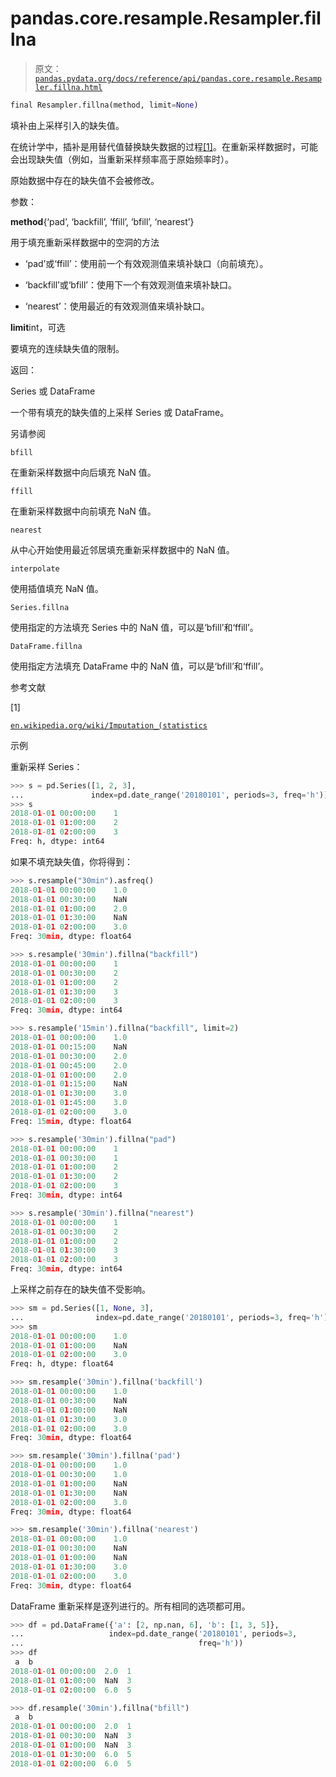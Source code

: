 # pandas.core.resample.Resampler.fillna

> 原文：[`pandas.pydata.org/docs/reference/api/pandas.core.resample.Resampler.fillna.html`](https://pandas.pydata.org/docs/reference/api/pandas.core.resample.Resampler.fillna.html)

```py
final Resampler.fillna(method, limit=None)
```

填补由上采样引入的缺失值。

在统计学中，插补是用替代值替换缺失数据的过程[[1]](#r26d0aea2a9b7-1)。在重新采样数据时，可能会出现缺失值（例如，当重新采样频率高于原始频率时）。

原始数据中存在的缺失值不会被修改。

参数：

**method**{‘pad’, ‘backfill’, ‘ffill’, ‘bfill’, ‘nearest’}

用于填充重新采样数据中的空洞的方法

+   ‘pad’或‘ffill’：使用前一个有效观测值来填补缺口（向前填充）。

+   ‘backfill’或‘bfill’：使用下一个有效观测值来填补缺口。

+   ‘nearest’：使用最近的有效观测值来填补缺口。

**limit**int，可选

要填充的连续缺失值的限制。

返回：

Series 或 DataFrame

一个带有填充的缺失值的上采样 Series 或 DataFrame。

另请参阅

`bfill`

在重新采样数据中向后填充 NaN 值。

`ffill`

在重新采样数据中向前填充 NaN 值。

`nearest`

从中心开始使用最近邻居填充重新采样数据中的 NaN 值。

`interpolate`

使用插值填充 NaN 值。

`Series.fillna`

使用指定的方法填充 Series 中的 NaN 值，可以是‘bfill’和‘ffill’。

`DataFrame.fillna`

使用指定方法填充 DataFrame 中的 NaN 值，可以是‘bfill’和‘ffill’。

参考文献

[1]

[`en.wikipedia.org/wiki/Imputation_(statistics`](https://en.wikipedia.org/wiki/Imputation_(statistics))

示例

重新采样 Series：

```py
>>> s = pd.Series([1, 2, 3],
...               index=pd.date_range('20180101', periods=3, freq='h'))
>>> s
2018-01-01 00:00:00    1
2018-01-01 01:00:00    2
2018-01-01 02:00:00    3
Freq: h, dtype: int64 
```

如果不填充缺失值，你将得到：

```py
>>> s.resample("30min").asfreq()
2018-01-01 00:00:00    1.0
2018-01-01 00:30:00    NaN
2018-01-01 01:00:00    2.0
2018-01-01 01:30:00    NaN
2018-01-01 02:00:00    3.0
Freq: 30min, dtype: float64 
```

```py
>>> s.resample('30min').fillna("backfill")
2018-01-01 00:00:00    1
2018-01-01 00:30:00    2
2018-01-01 01:00:00    2
2018-01-01 01:30:00    3
2018-01-01 02:00:00    3
Freq: 30min, dtype: int64 
```

```py
>>> s.resample('15min').fillna("backfill", limit=2)
2018-01-01 00:00:00    1.0
2018-01-01 00:15:00    NaN
2018-01-01 00:30:00    2.0
2018-01-01 00:45:00    2.0
2018-01-01 01:00:00    2.0
2018-01-01 01:15:00    NaN
2018-01-01 01:30:00    3.0
2018-01-01 01:45:00    3.0
2018-01-01 02:00:00    3.0
Freq: 15min, dtype: float64 
```

```py
>>> s.resample('30min').fillna("pad")
2018-01-01 00:00:00    1
2018-01-01 00:30:00    1
2018-01-01 01:00:00    2
2018-01-01 01:30:00    2
2018-01-01 02:00:00    3
Freq: 30min, dtype: int64 
```

```py
>>> s.resample('30min').fillna("nearest")
2018-01-01 00:00:00    1
2018-01-01 00:30:00    2
2018-01-01 01:00:00    2
2018-01-01 01:30:00    3
2018-01-01 02:00:00    3
Freq: 30min, dtype: int64 
```

上采样之前存在的缺失值不受影响。

```py
>>> sm = pd.Series([1, None, 3],
...                index=pd.date_range('20180101', periods=3, freq='h'))
>>> sm
2018-01-01 00:00:00    1.0
2018-01-01 01:00:00    NaN
2018-01-01 02:00:00    3.0
Freq: h, dtype: float64 
```

```py
>>> sm.resample('30min').fillna('backfill')
2018-01-01 00:00:00    1.0
2018-01-01 00:30:00    NaN
2018-01-01 01:00:00    NaN
2018-01-01 01:30:00    3.0
2018-01-01 02:00:00    3.0
Freq: 30min, dtype: float64 
```

```py
>>> sm.resample('30min').fillna('pad')
2018-01-01 00:00:00    1.0
2018-01-01 00:30:00    1.0
2018-01-01 01:00:00    NaN
2018-01-01 01:30:00    NaN
2018-01-01 02:00:00    3.0
Freq: 30min, dtype: float64 
```

```py
>>> sm.resample('30min').fillna('nearest')
2018-01-01 00:00:00    1.0
2018-01-01 00:30:00    NaN
2018-01-01 01:00:00    NaN
2018-01-01 01:30:00    3.0
2018-01-01 02:00:00    3.0
Freq: 30min, dtype: float64 
```

DataFrame 重新采样是逐列进行的。所有相同的选项都可用。

```py
>>> df = pd.DataFrame({'a': [2, np.nan, 6], 'b': [1, 3, 5]},
...                   index=pd.date_range('20180101', periods=3,
...                                       freq='h'))
>>> df
 a  b
2018-01-01 00:00:00  2.0  1
2018-01-01 01:00:00  NaN  3
2018-01-01 02:00:00  6.0  5 
```

```py
>>> df.resample('30min').fillna("bfill")
 a  b
2018-01-01 00:00:00  2.0  1
2018-01-01 00:30:00  NaN  3
2018-01-01 01:00:00  NaN  3
2018-01-01 01:30:00  6.0  5
2018-01-01 02:00:00  6.0  5 
```
